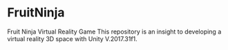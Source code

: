 # FruitNinja

Fruit Ninja Virtual Reality Game 
This repository is an insight to developing a virtual reality 3D space with Unity V.2017.31f1.
